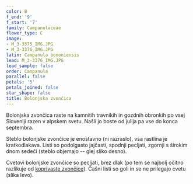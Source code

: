 ```yaml
---
color: B
f_end: '9'
f_start: '7'
family: Campanulaceae
flower_type: C
image:
- M_3-3375_IMG.JPG
- M_3-3376_IMG.JPG
latin: Campanula bononiensis
lead: M_3-3376_IMG.JPG
lead_sample: false
order: Campanula
parallel: false
petals: '5'
petals_joined: false
star_shape: false
title: Bolonjska zvončica
---
```

Bolonjska zvončica raste na kamnitih travnikih in gozdnih obronkih po vsej Sloveniji razen v alpskem svetu. Našli jo boste od julija pa vse do konca septembra.

Steblo bolonjske zvončice je enostavno (ni razraslo), vsa rastlina je kratkodlakava. Listi so podolgasto jajčasti, spodnji pecljati, zgornji s širokim dnom sedeči (steblo objemajo -- glej sliko desno).

Cvetovi bolonjske zvončice so pecljati, brez dlak (po tem se najbolj očitno razlikuje od [koprivaste zvončice](../../campanulatrachelium/koprivasta-zvon&#269;ica/)). Čašni listi so goli in se ne prilegajo cvetu (slika levo).
